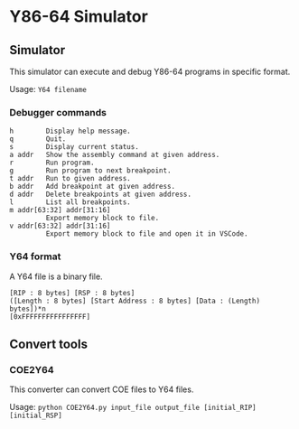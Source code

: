 # Y86-64 Simulator

## Simulator

This simulator can execute and debug Y86-64 programs in specific format.

Usage: `Y64 filename`

### Debugger commands
```
h        Display help message.
q        Quit.
s        Display current status.
a addr   Show the assembly command at given address.
r        Run program.
g        Run program to next breakpoint.
t addr   Run to given address.
b addr   Add breakpoint at given address.
d addr   Delete breakpoints at given address.
l        List all breakpoints.
m addr[63:32] addr[31:16]
         Export memory block to file.
v addr[63:32] addr[31:16]
         Export memory block to file and open it in VSCode.
```

### Y64 format

A Y64 file is a binary file.

```
[RIP : 8 bytes] [RSP : 8 bytes]
([Length : 8 bytes] [Start Address : 8 bytes] [Data : (Length) bytes])*n
[0xFFFFFFFFFFFFFFFF]
```

## Convert tools

### COE2Y64

This converter can convert COE files to Y64 files.

Usage: `python COE2Y64.py input_file output_file [initial_RIP] [initial_RSP]`
